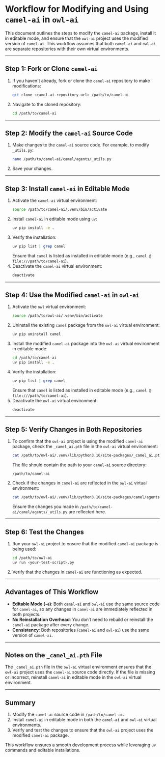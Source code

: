 # Workflow for Modifying and Using `camel-ai` in `owl-ai`

This document outlines the steps to modify the `camel-ai` package, install it in editable mode, and ensure that the `owl-ai` project uses the modified version of `camel-ai`. This workflow assumes that both `camel-ai` and `owl-ai` are separate repositories with their own virtual environments.

---

## Step 1: Fork or Clone `camel-ai`
1. If you haven't already, fork or clone the `camel-ai` repository to make modifications:
   ```bash
   git clone <camel-ai-repository-url> /path/to/camel-ai
   ```
2. Navigate to the cloned repository:
   ```bash
   cd /path/to/camel-ai
   ```

---

## Step 2: Modify the `camel-ai` Source Code
1. Make changes to the `camel-ai` source code. For example, to modify `_utils.py`:
   ```bash
   nano /path/to/camel-ai/camel/agents/_utils.py
   ```
2. Save your changes.

---

## Step 3: Install `camel-ai` in Editable Mode
1. Activate the `camel-ai` virtual environment:
   ```bash
   source /path/to/camel-ai/.venv/bin/activate
   ```
2. Install `camel-ai` in editable mode using `uv`:
   ```bash
   uv pip install -e .
   ```
3. Verify the installation:
   ```bash
   uv pip list | grep camel
   ```
   Ensure that `camel` is listed as installed in editable mode (e.g., `camel @ file:///path/to/camel-ai`).
4. Deactivate the `camel-ai` virtual environment:
   ```bash
   deactivate
   ```

---

## Step 4: Use the Modified `camel-ai` in `owl-ai`
1. Activate the `owl` virtual environment:
   ```bash
   source /path/to/owl-ai/.venv/bin/activate
   ```
2. Uninstall the existing `camel` package from the `owl-ai` virtual environment:
   ```bash
   uv pip uninstall camel
   ```
3. Install the modified `camel-ai` package into the `owl-ai` virtual environment in editable mode:
   ```bash
   cd /path/to/camel-ai
   uv pip install -e .
   ```
4. Verify the installation:
   ```bash
   uv pip list | grep camel
   ```
   Ensure that `camel` is listed as installed in editable mode (e.g., `camel @ file:///path/to/camel-ai`).
5. Deactivate the `owl-ai` virtual environment:
   ```bash
   deactivate
   ```

---

## Step 5: Verify Changes in Both Repositories
1. To confirm that the `owl-ai` project is using the modified `camel-ai` package, check the `_camel_ai.pth` file in the `owl-ai` virtual environment:
   ```bash
   cat /path/to/owl-ai/.venv/lib/python3.10/site-packages/_camel_ai.pth
   ```
   The file should contain the path to your `camel-ai` source directory:
   ```
   /path/to/camel-ai
   ```
2. Check if the changes in `camel-ai` are reflected in the `owl-ai` virtual environment:
   ```bash
   cat /path/to/owl-ai/.venv/lib/python3.10/site-packages/camel/agents/_utils.py
   ```
   Ensure the changes you made in `/path/to/camel-ai/camel/agents/_utils.py` are reflected here.

---

## Step 6: Test the Changes
1. Run your `owl-ai` project to ensure that the modified `camel-ai` package is being used:
   ```bash
   cd /path/to/owl-ai
   uv run <your-test-script>.py
   ```
2. Verify that the changes in `camel-ai` are functioning as expected.

---

## Advantages of This Workflow
- **Editable Mode (`-e`)**: Both `camel-ai` and `owl-ai` use the same source code for `camel-ai`, so any changes in `camel-ai` are immediately reflected in both projects.
- **No Reinstallation Overhead**: You don’t need to rebuild or reinstall the `camel-ai` package after every change.
- **Consistency**: Both repositories (`camel-ai` and `owl-ai`) use the same version of `camel-ai`.

---

## Notes on the `_camel_ai.pth` File
The `_camel_ai.pth` file in the `owl-ai` virtual environment ensures that the `owl-ai` project uses the `camel-ai` source code directly. If the file is missing or incorrect, reinstall `camel-ai` in editable mode in the `owl-ai` virtual environment.

---

## Summary
1. Modify the `camel-ai` source code in `/path/to/camel-ai`.
2. Install `camel-ai` in editable mode in both the `camel-ai` and `owl-ai` virtual environments.
3. Verify and test the changes to ensure that the `owl-ai` project uses the modified `camel-ai` package.

This workflow ensures a smooth development process while leveraging `uv` commands and editable installations.
